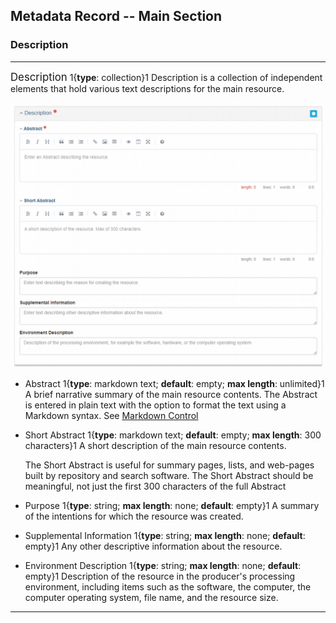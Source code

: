 ## Metadata Record -- Main Section
### Description
---

<span class="md-panel" style="font-size: larger">Description</span> <i class="fa fa-asterisk required" title="Required"> </i> 1{**type**: collection}1 <span class="md-panel">Description</span> is a collection of independent elements that hold various text descriptions for the main resource. 

![Description Panel](/assets/reference/edit-objects/main/description.png)

* <span class="md-element">Abstract</span> <i class="fa fa-asterisk required" title="Required"></i> 1{**type**: markdown text; **default**: empty; **max length**: unlimited}1 A brief narrative summary of the main resource contents.  The <span class="md-element">Abstract</span> is entered in plain text with the option to format the text using a Markdown syntax.  See [Markdown Control](../../controls/markdown-control.md)

* <span class="md-element">Short Abstract</span> 1{**type**: markdown text; **default**: empty; **max length**: 300 characters}1 A short description of the main resource contents. 
 
  The <span class="md-element">Short Abstract</span> is useful for summary pages, lists, and web-pages built by repository and search software.  The <span class="md-element">Short Abstract</span> should be meaningful, not just the first 300 characters of the full <span class="md-element">Abstract</span>

* <span class="md-element">Purpose</span> 1{**type**: string; **max length**: none; **default**: empty}1 A summary of the intentions for which the resource was created.  

* <span class="md-element">Supplemental Information</span> 1{**type**: string; **max length**: none; **default**: empty}1 Any other descriptive information about the resource.  

* <span class="md-element">Environment Description</span> 1{**type**: string; **max length**: none; **default**: empty}1 Description of the resource in the producer's processing environment, including items such as the software, the computer, the computer operating system, file name, and the resource size.  

---
